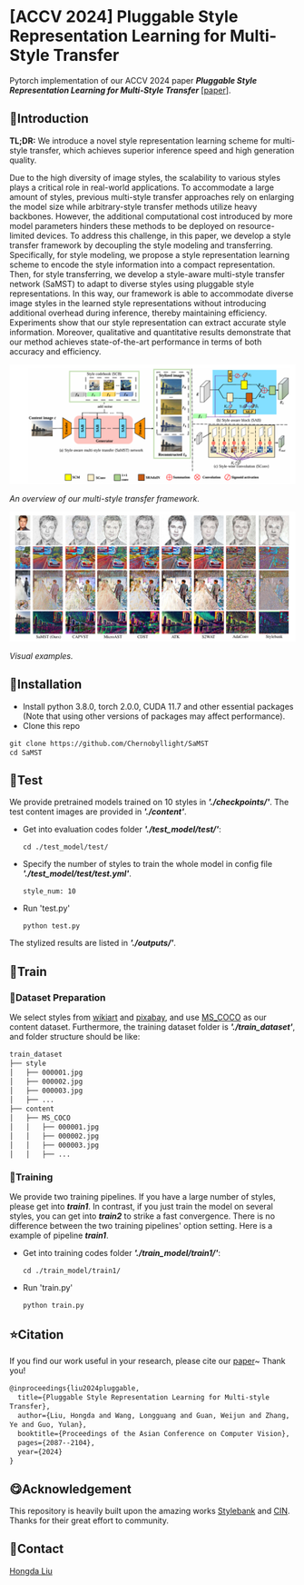 # [ACCV 2024] Pluggable Style Representation Learning for Multi-Style Transfer

Pytorch implementation of our ACCV 2024 paper ***Pluggable Style Representation Learning for Multi-Style Transfer*** [[paper](https://openaccess.thecvf.com/content/ACCV2024/papers/Liu_Pluggable_Style_Representation_Learning_for_Multi-Style_Transfer_ACCV_2024_paper.pdf)].


## :newspaper:Introduction

**TL;DR:** We introduce a novel style representation learning scheme for multi-style transfer, which achieves superior inference speed and high generation quality.

Due to the high diversity of image styles, the scalability to various styles plays a critical role in real-world applications. To accommodate a large amount of styles, previous multi-style transfer approaches rely on enlarging the model size while arbitrary-style transfer methods utilize heavy backbones. However, the additional computational cost introduced by more model parameters hinders these methods to be deployed on resource-limited devices. To address this challenge, in this paper, we develop a style transfer framework by decoupling the style modeling and transferring. Specifically, for style modeling, we propose a style representation learning scheme to encode the style information into a compact representation. Then, for style transferring, we develop a style-aware multi-style transfer network (SaMST) to adapt to diverse styles using pluggable style representations. In this way, our framework is able to accommodate diverse image styles in the learned style representations without introducing additional overhead during inference, thereby maintaining efficiency. Experiments show that our style representation can extract accurate style information. Moreover, qualitative and quantitative results demonstrate that our method achieves state-of-the-art performance in terms of both accuracy and efficiency.

![](Figs/framework.png)

*An overview of our multi-style transfer framework.*

![](Figs/teaserfig.png)

*Visual examples.*

## :wrench:Installation

- Install python 3.8.0, torch 2.0.0, CUDA 11.7 and other essential packages (Note that using other versions of packages may affect performance).
- Clone this repo

```
git clone https://github.com/Chernobyllight/SaMST
cd SaMST
```

## :red_car:Test

We provide pretrained models trained on 10 styles in ***'./checkpoints/'***. The test content images are provided in ***'./content'***.

- Get into evaluation codes folder ***'./test_model/test/'***:

  ```
  cd ./test_model/test/
  ```

- Specify the number of styles to train the whole model in config file ***'./test_model/test/test.yml'***. 

  ```
  style_num: 10
  ```

- Run 'test.py'

  ```
  python test.py
  ```

The stylized results are listed in  ***'./outputs/'***.

## :bullettrain_side:Train

### :bank:Dataset Preparation

We select styles from [wikiart](https://www.kaggle.com/competitions/painter-by-numbers/data) and [pixabay](https://pixabay.com/), and use  [MS_COCO](https://cocodataset.org/#download) as our content dataset. Furthermore, the training dataset folder is ***'./train_dataset'***, and folder structure should be like:

```
train_dataset
├── style
│   ├── 000001.jpg
│   ├── 000002.jpg
│   ├── 000003.jpg
│   ├── ...
├── content
│   ├── MS_COCO
│   │   ├── 000001.jpg
│   │   ├── 000002.jpg
│   │   ├── 000003.jpg
│   │   ├── ...
```

### :running:Training


We provide two training pipelines. If you have a large number of styles, please get into ***train1***. In contrast, if you just train the model on several styles, you can get into ***train2*** to strike a fast convergence. There is no difference between the two training pipelines' option setting. Here is a example of pipeline ***train1***.

- Get into training codes folder ***'./train_model/train1/'***:

  ```
  cd ./train_model/train1/
  ```

- Run 'train.py'

  ```
  python train.py
  ```


## :star:Citation

If you find our work useful in your research, please cite our [paper](https://openaccess.thecvf.com/content/ACCV2024/papers/Liu_Pluggable_Style_Representation_Learning_for_Multi-Style_Transfer_ACCV_2024_paper.pdf)~ Thank you!

```
@inproceedings{liu2024pluggable,
  title={Pluggable Style Representation Learning for Multi-style Transfer},
  author={Liu, Hongda and Wang, Longguang and Guan, Weijun and Zhang, Ye and Guo, Yulan},
  booktitle={Proceedings of the Asian Conference on Computer Vision},
  pages={2087--2104},
  year={2024}
}
```

## :yum:Acknowledgement

This repository is heavily built upon the amazing works [Stylebank](https://github.com/jxcodetw/stylebank) and [CIN](https://github.com/kewellcjj/pytorch-multiple-style-transfer). Thanks for their great effort to community.

## :e-mail:Contact

[Hongda Liu](mailto:2946428816@qq.com)
